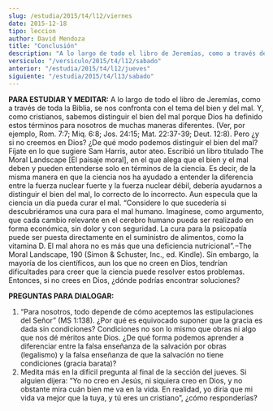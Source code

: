 ```yaml
---
slug: /estudia/2015/t4/l12/viernes
date: 2015-12-18
tipo: leccion
author: David Mendoza
title: "Conclusión"
description: "A lo largo de todo el libro de Jeremías, como a través de toda la Biblia, se nos confronta con el tema del bien y del mal. Y, como cristianos, sabemos distinguir el bien del mal porque Dios ha definido estos términos para nosotros de muchas maneras diferentes."
versiculo: "/versiculo/2015/t4/l12/sabado"
anterior: "/estudia/2015/t4/l12/jueves"
siguiente: "/estudia/2015/t4/l13/sabado"
---
```


**PARA ESTUDIAR Y MEDITAR:** A lo largo de todo el libro de Jeremías, como a través de toda la Biblia, se nos confronta con el tema del bien y del mal. Y, como cristianos, sabemos distinguir el bien del mal porque Dios ha definido estos términos para nosotros de muchas maneras diferentes. (Ver, por ejemplo, Rom. 7:7; Miq. 6:8; Jos. 24:15; Mat. 22:37-39; Deut. 12:8). Pero ¿y si no creemos en Dios? ¿De qué modo podemos distinguir el bien del mal? Fíjate en lo que sugiere Sam Harris, autor ateo. Escribió un libro titulado The Moral Landscape [El paisaje moral], en el que alega que el bien y el mal deben y pueden entenderse solo en términos de la ciencia. Es decir, de la misma manera en que la ciencia nos ha ayudado a entender la diferencia entre la fuerza nuclear fuerte y la fuerza nuclear débil, debería ayudarnos a distinguir el bien del mal, lo correcto de lo incorrecto. Aun especula que la ciencia un día pueda curar el mal. “Considere lo que sucedería si descubriéramos una cura para el mal humano. Imagínese, como argumento, que cada cambio relevante en el cerebro humano pueda ser realizado en forma económica, sin dolor y con seguridad. La cura para la psicopatía puede ser puesta directamente en el suministro de alimentos, como la vitamina D. El mal ahora no es más que una deficiencia nutricional”.−The Moral Landscape, 190 (Simon & Schuster, Inc., ed. Kindle). Sin embargo, la mayoría de los científicos, aun los que no creen en Dios, tendrían dificultades para creer que la ciencia puede resolver estos problemas. Entonces, si no crees en Dios, ¿dónde podrías encontrar soluciones?

**PREGUNTAS PARA DIALOGAR:**

1. “Para nosotros, todo depende de cómo aceptemos las estipulaciones del Señor” (MS 1:138). ¿Por qué es equivocado suponer que la gracia es dada sin condiciones? Condiciones no son lo mismo que obras ni algo que nos dé méritos ante Dios. ¿De qué forma podemos aprender a diferenciar entre la falsa enseñanza de la salvación por obras (legalismo) y la falsa enseñanza de que la salvación no tiene condiciones (gracia barata)?
2. Medita más en la difícil pregunta al final de la sección del jueves. Si alguien dijera: “Yo no creo en Jesús, ni siquiera creo en Dios, y no obstante mira cuán bien me va en la vida. En realidad, yo diría que mi vida va mejor que la tuya, y tú eres un cristiano”, ¿cómo responderías?
